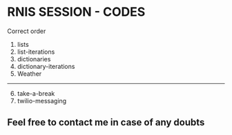 # RNIS SESSION - CODES

Correct order 

1. lists
2. list-iterations
3. dictionaries
4. dictionary-iterations
5. Weather

--------------------------

6. take-a-break 
7. twilio-messaging

## Feel free to contact me in case of any doubts
